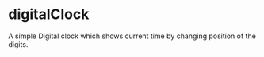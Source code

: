 ﻿# digitalClock
A simple Digital clock which shows current time by changing position of the digits.
